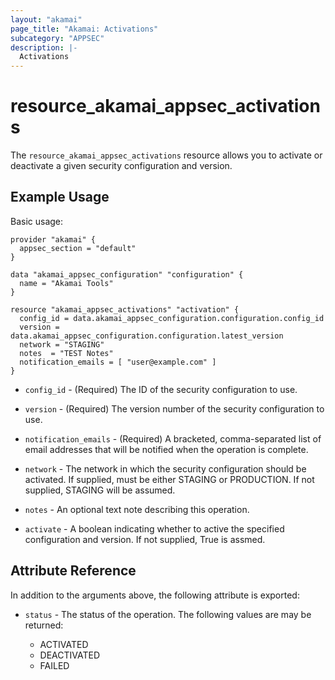 ```yaml
---
layout: "akamai"
page_title: "Akamai: Activations"
subcategory: "APPSEC"
description: |-
  Activations
---
```


# resource_akamai_appsec_activations


The `resource_akamai_appsec_activations` resource allows you to activate or deactivate a given security configuration and version.

## Example Usage

Basic usage:

```hcl
provider "akamai" {
  appsec_section = "default"
}

data "akamai_appsec_configuration" "configuration" {
  name = "Akamai Tools"
}

resource "akamai_appsec_activations" "activation" {
  config_id = data.akamai_appsec_configuration.configuration.config_id
  version = data.akamai_appsec_configuration.configuration.latest_version
  network = "STAGING"
  notes  = "TEST Notes"
  notification_emails = [ "user@example.com" ]
}

```

* `config_id` - (Required) The ID of the security configuration to use.

* `version` - (Required) The version number of the security configuration to use.

* `notification_emails` - (Required) A bracketed, comma-separated list of email addresses that will be notified when the operation is complete.

* `network` - The network in which the security configuration should be activated. If supplied, must be either STAGING or PRODUCTION. If not supplied, STAGING will be assumed.

* `notes` - An optional text note describing this operation.

* `activate` - A boolean indicating whether to active the specified configuration and version. If not supplied, True is assmed.

## Attribute Reference

In addition to the arguments above, the following attribute is exported:

* `status` - The status of the operation. The following values are may be returned:

  * ACTIVATED
  * DEACTIVATED
  * FAILED




